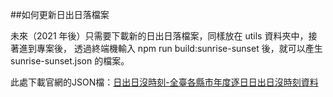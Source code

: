 ##如何更新日出日落檔案

未來（2021 年後）只需要下載新的日出日落檔案，同樣放在 utils 資料夾中，接著進到專案後，
透過終端機輸入 npm run build:sunrise-sunset 後，就可以產生 sunrise-sunset.json 的檔案。

此處下載官網的JSON檔：[日出日沒時刻-全臺各縣市年度逐日日出日沒時刻資料](https://opendata.cwb.gov.tw/dataset/astronomy/A-B0062-001)